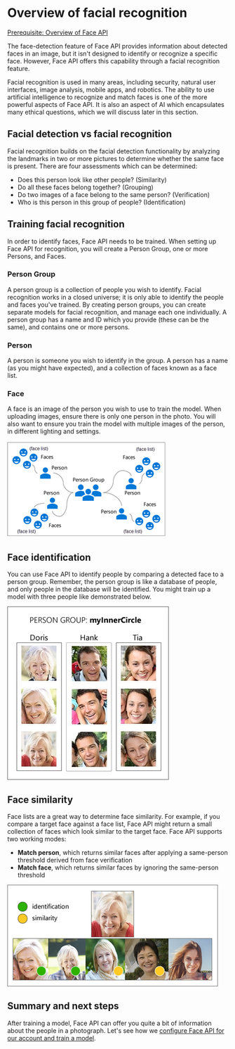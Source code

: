 # Overview of facial recognition

[Prerequisite: Overview of Face API](./3-face-api.md)

The face-detection feature of Face API provides information about detected faces in an image, but it isn't designed to identify or recognize a specific face. However, Face API offers this capability through a facial recognition feature.

Facial recognition is used in many areas, including security, natural user interfaces, image analysis, mobile apps, and robotics. The ability to use artificial intelligence to recognize and match faces is one of the more powerful aspects of Face API. It is also an aspect of AI which encapsulates many ethical questions, which we will discuss later in this section.

## Facial detection vs facial recognition

Facial recognition builds on the facial detection functionality by analyzing the landmarks in two or more pictures to determine whether the same face is present. There are four assessments which can be determined:

- Does this person look like other people? (Similarity)
- Do all these faces belong together? (Grouping)
- Do two images of a face belong to the same person? (Verification)
- Who is this person in this group of people? (Identification)

## Training facial recognition

In order to identify faces, Face API needs to be trained. When setting up Face API for recognition, you will create a Person Group, one or more Persons, and Faces.

### Person Group

A person group is a collection of people you wish to identify. Facial recognition works in a closed universe; it is only able to identify the people and faces you've trained. By creating person groups, you can create separate models for facial recognition, and manage each one individually. A person group has a name and ID which you provide (these can be the same), and contains one or more persons.

### Person

A person is someone you wish to identify in the group. A person has a name (as you might have expected), and a collection of faces known as a face list.

### Face

A face is an image of the person you wish to use to train the model. When uploading images, ensure there is only one person in the photo. You will also want to ensure you train the model with multiple images of the person, in different lighting and settings.

![A diagram showing person group, person, face list and face](../images/face_training.png)

## Face identification

You can use Face API to identify people by comparing a detected face to a person group. Remember, the person group is like a database of people, and only people in the database will be identified. You might train up a model with three people like demonstrated below.

![An example of a Person Group with three people (Doris, Hank and Tia) and three images of each](../images/face_person_group.png)

## Face similarity

Face lists are a great way to determine face similarity. For example, if you compare a target face against a face list, Face API might return a small collection of faces which look similar to the target face. Face API supports two working modes:

- **Match person**, which returns similar faces after applying a same-person threshold derived from face verification
- **Match face**, which returns similar faces by ignoring the same-person threshold

![Sample of face similarity showing identification and possible similar faces](../images/face_similarity.png)

## Summary and next steps

After training a model, Face API can offer you quite a bit of information about the people in a photograph. Let's see how we [configure Face API for our account and train a model](./train-face-api.md).

